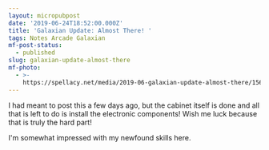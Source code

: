 ```yaml
---
layout: micropubpost
date: '2019-06-24T18:52:00.000Z'
title: 'Galaxian Update: Almost There! '
tags: Notes Arcade Galaxian
mf-post-status:
  - published
slug: galaxian-update-almost-there
mf-photo:
  - >-
    https://spellacy.net/media/2019-06-galaxian-update-almost-there/1561402330707.jpg
---
```

I had meant to post this a few days ago, but the cabinet itself is done and all that is left to do is install the electronic components! Wish me luck because that is truly the hard part! 

I&#39;m somewhat impressed with my newfound skills here. 
